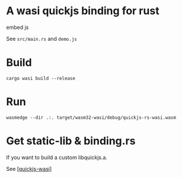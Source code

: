 # A wasi quickjs binding for rust
embed js

See `src/main.rs` and `demo.js`

# Build
```shell
cargo wasi build --release
```

# Run
```shell
wasmedge --dir .:. target/wasm32-wasi/debug/quickjs-rs-wasi.wasm
```

# Get static-lib & binding.rs
If you want to build a custom libquickjs.a.

See [[quickjs-wasi]](https://github.com/second-state/quickjs-wasi)